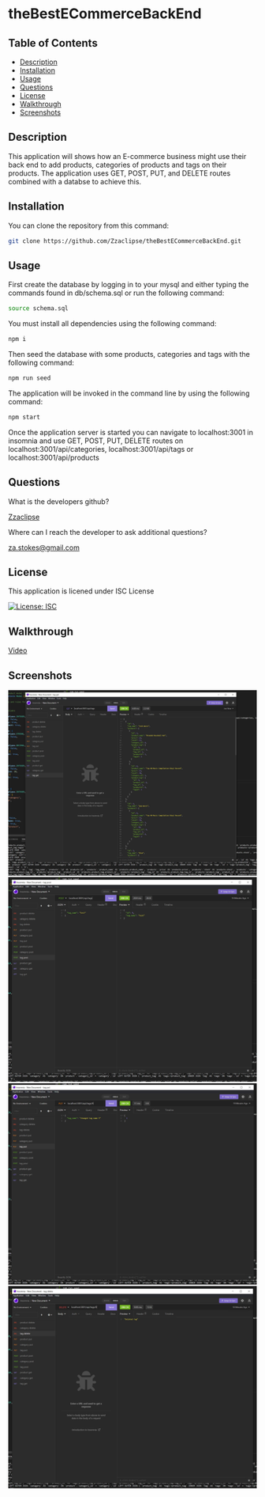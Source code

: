 # theBestECommerceBackEnd

## Table of Contents

- [Description](#description)
- [Installation](#installation)
- [Usage](#usage)
- [Questions](#questions)
- [License](#license)
- [Walkthrough](#walkthrough)
- [Screenshots](#screenshots)

## Description

This application will shows how an E-commerce business might use their back end to add products, categories of products and tags on their products. The application uses GET, POST, PUT, and DELETE routes combined with a databse to achieve this.

## Installation

You can clone the repository from this command:

```bash
git clone https://github.com/Zzaclipse/theBestECommerceBackEnd.git
```

## Usage

First create the database by logging in to your mysql and either typing the commands found in db/schema.sql or run the following command:

```bash
source schema.sql
```

You must install all dependencies using the following command:

```bash
npm i
```

Then seed the database with some products, categories and tags with the following command:

```bash
npm run seed
```

The application will be invoked in the command line by using the following command:

```bash
npm start
```

Once the application server is started you can navigate to localhost:3001 in insomnia and use GET, POST, PUT, DELETE routes on localhost:3001/api/categories, localhost:3001/api/tags or localhost:3001/api/products

## Questions

What is the developers github?

[Zzaclipse](https://github.com/Zzaclipse)

Where can I reach the developer to ask additional questions?

za.stokes@gmail.com

## License

This application is licened under ISC License

[![License: ISC](https://img.shields.io/badge/License-ISC-blue.svg)](https://opensource.org/licenses/ISC)

## Walkthrough

[Video](https://drive.google.com/file/d/1qG8D7gs0xZPmf-txCTC4IMUiRzdYt1lA/view)

## Screenshots

![screenshot](./img/Capture.JPG)
![screenshot](./img/Capture2.JPG)
![screenshot](./img/Capture3.JPG)
![screenshot](./img/Capture4.JPG)
